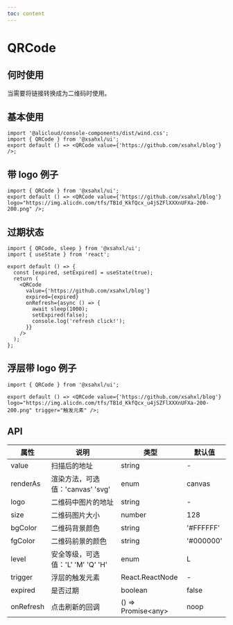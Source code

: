 ```yaml
---
toc: content
---
```


# QRCode

## 何时使用

当需要将链接转换成为二维码时使用。

## 基本使用

```tsx
import '@alicloud/console-components/dist/wind.css';
import { QRCode } from '@xsahxl/ui';
export default () => <QRCode value={'https://github.com/xsahxl/blog'} />;
```

## 带 logo 例子

```tsx
import { QRCode } from '@xsahxl/ui';
export default () => <QRCode value={'https://github.com/xsahxl/blog'} logo="https://img.alicdn.com/tfs/TB1d_KkfQcx_u4jSZFlXXXnUFXa-200-200.png" />;
```

## 过期状态

```tsx
import { QRCode, sleep } from '@xsahxl/ui';
import { useState } from 'react';

export default () => {
  const [expired, setExpired] = useState(true);
  return (
    <QRCode
      value={'https://github.com/xsahxl/blog'}
      expired={expired}
      onRefresh={async () => {
        await sleep(1000);
        setExpired(false);
        console.log('refresh click!');
      }}
    />
  );
};
```

## 浮层带 logo 例子

```tsx
import { QRCode } from '@xsahxl/ui';

export default () => <QRCode value={'https://github.com/xsahxl/blog'} logo="https://img.alicdn.com/tfs/TB1d_KkfQcx_u4jSZFlXXXnUFXa-200-200.png" trigger="触发元素" />;
```

## API

| 属性      | 说明                              | 类型                | 默认值    |
| --------- | --------------------------------- | ------------------- | --------- |
| value     | 扫描后的地址                      | string              | -         |
| renderAs  | 渲染方法，可选值：'canvas' 'svg'  | enum                | canvas    |
| logo      | 二维码中图片的地址                | string              | -         |
| size      | 二维码图片大小                    | number              | 128       |
| bgColor   | 二维码背景颜色                    | string              | '#FFFFFF' |
| fgColor   | 二维码前景的颜色                  | string              | '#000000' |
| level     | 安全等级，可选值：'L' 'M' 'Q' 'H' | enum                | L         |
| trigger   | 浮层的触发元素                    | React.ReactNode     | -         |
| expired   | 是否过期                          | boolean             | false     |
| onRefresh | 点击刷新的回调                    | () => Promise<any\> | noop      |
